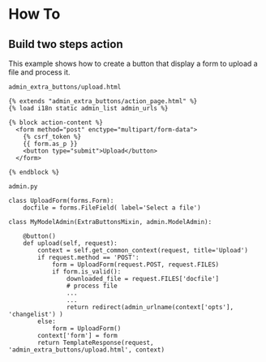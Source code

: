 # How To

## Build two steps action

This example shows how to create a button that display a form to upload a file and process it.

`admin_extra_buttons/upload.html`

    {% extends "admin_extra_buttons/action_page.html" %}
    {% load i18n static admin_list admin_urls %}
    
    {% block action-content %}
      <form method="post" enctype="multipart/form-data">
        {% csrf_token %}
        {{ form.as_p }}
        <button type="submit">Upload</button>
      </form>
    
    {% endblock %}

`admin.py`

    class UploadForm(forms.Form):
        docfile = forms.FileField( label='Select a file')

    class MyModelAdmin(ExtraButtonsMixin, admin.ModelAdmin):

        @button()
        def upload(self, request):
            context = self.get_common_context(request, title='Upload')
            if request.method == 'POST':
                form = UploadForm(request.POST, request.FILES)
                if form.is_valid():
                    downloaded_file = request.FILES['docfile']
                    # process file
                    ...
                    ...
                    return redirect(admin_urlname(context['opts'], 'changelist') )
            else:
                form = UploadForm()
            context['form'] = form
            return TemplateResponse(request, 'admin_extra_buttons/upload.html', context)

